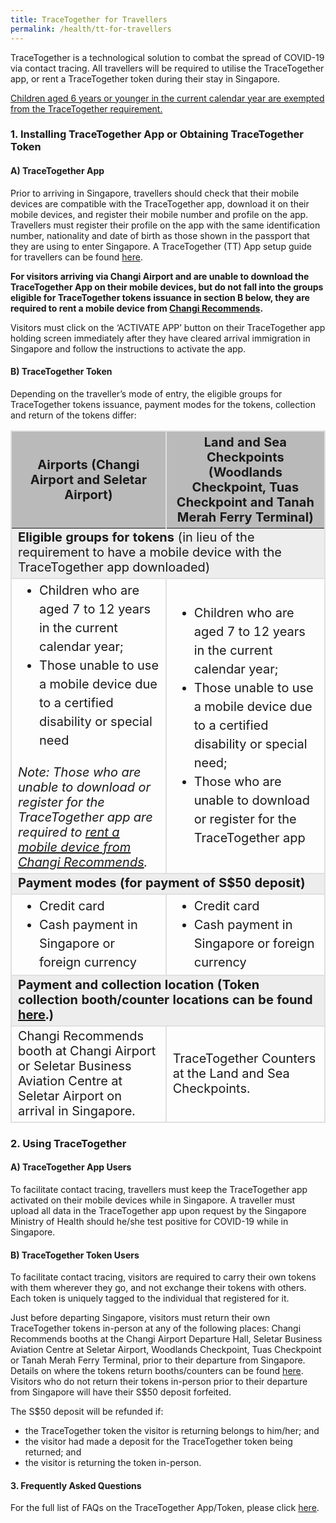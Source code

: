 ```yaml
---
title: TraceTogether for Travellers
permalink: /health/tt-for-travellers
---
```

TraceTogether is a technological solution to combat the spread of COVID-19 via contact tracing. All travellers will be required to utilise the TraceTogether app, or rent a TraceTogether token during their stay in Singapore.

<u>Children aged 6 years or younger in the current calendar year are exempted from the TraceTogether requirement.</u>

### 1.	Installing TraceTogether App or Obtaining TraceTogether Token

#### A)	TraceTogether App 

Prior to arriving in Singapore, travellers should check that their mobile devices are compatible with the TraceTogether app, download it on their mobile devices, and register their mobile number and profile on the app. Travellers must register their profile on the app with the same identification number, nationality and date of birth as those shown in the passport that they are using to enter Singapore. A TraceTogether (TT) App setup guide for travellers can be found [here](https://support.tracetogether.gov.sg/hc/en-sg/articles/1500002071841-I-m-travelling-to-Singapore-How-do-I-set-up-the-TraceTogether-App-). 

<b>For visitors arriving via Changi Airport and are unable to download the TraceTogether App on their mobile devices, but do not fall into the groups eligible for TraceTogether tokens issuance in section B below, they are required to rent a mobile device from <a href="https://www.changirecommends.com/findus.aspx">Changi Recommends</a>.</b>

Visitors must click on the ‘ACTIVATE APP’ button on their TraceTogether app holding screen immediately after they have cleared arrival immigration in Singapore and follow the instructions to activate the app.

#### B)	TraceTogether Token

Depending on the traveller’s mode of entry, the eligible groups for TraceTogether tokens issuance, payment modes for the tokens, collection and return of the tokens differ:

<table>
  <thead>
    <tr>
      <th style="font-size:20px; margin-top:0px; margin-bottom:0px; border-left:2px solid #E0E0E0; border-top:2px solid #E0E0E0; border-right:2px solid #E0E0E0; background-color:#bababa;" ><b>Airports (Changi Airport and Seletar Airport)</b></th>
      <th style="font-size:20px; margin-top:0px; margin-bottom:0px; border-top:2px solid #E0E0E0; border-right:2px solid #E0E0E0;  background-color:#bababa;"><b>Land and Sea Checkpoints (Woodlands Checkpoint, Tuas Checkpoint and Tanah Merah Ferry Terminal)</b></th>
    </tr>
  </thead>
  <tbody>
		<tr>
      <td colspan="2" style="font-size:20px; margin-top:0px; margin-bottom:0px; border-right:2px solid #E0E0E0;border-left:2px solid #E0E0E0; border-bottom:2px solid #E0E0E0; background-color:#EDEDED;">
			<b>Eligible groups for tokens</b> (in lieu of the requirement to have a mobile device with the TraceTogether app downloaded)</td>
		</tr>
    <tr>
      <td style="font-size:20px; margin-top:0px; margin-bottom:0px; border-right:2px solid #E0E0E0;border-left:2px solid #E0E0E0; border-bottom:2px solid #E0E0E0;">
				<ol style="margin-top:0px; margin-bottom:0px; font-size:20px; list-style-type:disc;">
				<li style="margin-top:0px; margin-bottom:0px; font-size:20px; line-height:1.5;">Children who are aged 7 to 12 years in the current calendar year;</li>
								<li style="margin-top:0px; margin-bottom:0px; font-size:20px; line-height:1.5;">Those unable to use a mobile device due to a certified disability or special need</li>
				</ol><br/><i>Note: Those who are unable to download or register for the TraceTogether app are required to <a href="https://www.changirecommends.com/findus.aspx">rent a mobile device from Changi Recommends</a>.</i></td>
			<td style="font-size:20px; margin-top:0px; margin-bottom:0px; border-right:2px solid #E0E0E0; border-bottom:2px solid #E0E0E0;border-left:2px solid #E0E0E0;">	<ol style="margin-top:0px; margin-bottom:0px; font-size:20px; list-style-type:disc;">
	<li style="margin-top:0px; margin-bottom:0px; font-size:20px; line-height:1.5;">Children who are aged 7 to 12 years in the current calendar year;</li>
					<li style="margin-top:0px; margin-bottom:0px; font-size:20px; line-height:1.5;">Those unable to use a mobile device due to a certified disability or special need;</li>
		<li style="margin-top:0px; margin-bottom:0px; font-size:20px; line-height:1.5;">Those who are unable to download or register for the TraceTogether app</li>
				</ol></td>
    </tr>
		  <tr>
         <td colspan="2" style="font-size:20px; margin-top:0px; margin-bottom:0px; border-right:2px solid #E0E0E0; border-bottom:2px solid #E0E0E0;border-left:2px solid #E0E0E0; background-color:#EDEDED"><b>Payment modes (for payment of S$50 deposit)</b> </td></tr>
		    <tr>
      <td style="font-size:20px; margin-top:0px; margin-bottom:0px; border-right:2px solid #E0E0E0; border-left:2px solid #E0E0E0; border-bottom:2px solid #E0E0E0;">
				<ol style="margin-top:0px; margin-bottom:0px; font-size:20px; list-style-type:disc;">
				<li style="margin-top:0px; margin-bottom:0px; font-size:20px; line-height:1.5;">Credit card</li>
								<li style="margin-top:0px; margin-bottom:0px; font-size:20px; line-height:1.5;">Cash payment in Singapore or foreign currency</li>
				</ol></td>
			<td style="font-size:20px; margin-top:0px; margin-bottom:0px; border-right:2px solid #E0E0E0; border-bottom:2px solid #E0E0E0;border-left:2px solid #E0E0E0;">		<ol style="margin-top:0px; margin-bottom:0px; font-size:20px; list-style-type:disc;">
				<li style="margin-top:0px; margin-bottom:0px; font-size:20px; line-height:1.5;">Credit card</li>
								<li style="margin-top:0px; margin-bottom:0px; font-size:20px; line-height:1.5;">Cash payment in Singapore or foreign currency</li>
				</ol></td>
    </tr>
		   <tr>
         <td colspan="2" style="font-size:20px; margin-top:0px; margin-bottom:0px; border-right:2px solid #E0E0E0; border-bottom:2px solid #E0E0E0;border-left:2px solid #E0E0E0; background-color:#EDEDED"><b>Payment and collection location (Token collection booth/counter locations can be found <a href="https://support.tracetogether.gov.sg/hc/en-sg/articles/900007674443-Where-can-Short-Term-Visitors-collect-their-TraceTogether-TT-Tokens-from-the-checkpoints-">here</a>.)</b> </td></tr>
				    <tr>
      <td style="font-size:20px; margin-top:0px; margin-bottom:0px; border-right:2px solid #E0E0E0; border-bottom:2px solid #E0E0E0;border-left:2px solid #E0E0E0;">Changi Recommends booth at Changi Airport or Seletar Business Aviation Centre at Seletar Airport on arrival in Singapore.
			</td>
			<td style="font-size:20px; margin-top:0px; margin-bottom:0px; border-right:2px solid #E0E0E0; border-bottom:2px solid #E0E0E0;border-left:2px solid #E0E0E0;">TraceTogether Counters at the Land and Sea Checkpoints.</td>
    </tr>
  </tbody>
  </table>
	
	
### 2.	Using TraceTogether

#### A)	TraceTogether App Users

To facilitate contact tracing, travellers must keep the TraceTogether app activated on their mobile devices while in Singapore. A traveller must upload all data in the TraceTogether app upon request by the Singapore Ministry of Health should he/she test positive for COVID-19 while in Singapore.

#### B)	TraceTogether Token Users

To facilitate contact tracing, visitors are required to carry their own tokens with them wherever they go, and not exchange their tokens with others. Each token is uniquely tagged to the individual that registered for it.

Just before departing Singapore, visitors must return their own TraceTogether tokens in-person at any of the following places: Changi Recommends booths at the Changi Airport Departure Hall, Seletar Business Aviation Centre at Seletar Airport, Woodlands Checkpoint, Tuas Checkpoint or Tanah Merah Ferry Terminal, prior to their departure from Singapore. Details on where the tokens return booths/counters can be found [here](https://support.tracetogether.gov.sg/hc/en-sg/articles/900007674823-Do-Short-Term-Visitors-need-to-return-their-TraceTogether-TT-Tokens-before-leaving-Singapore-). Visitors who do not return their tokens in-person prior to their departure from Singapore will have their S$50 deposit forfeited.

The S$50 deposit will be refunded if:
- the TraceTogether token the visitor is returning belongs to him/her; and
-	the visitor had made a deposit for the TraceTogether token being returned; and
-	the visitor is returning the token in-person.

#### 3.	Frequently Asked Questions

For the full list of FAQs on the TraceTogether App/Token, please click [here](https://support.tracetogether.gov.sg/hc/en-sg/sections/360010660294-For-people-visiting-Singapore).
